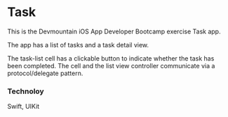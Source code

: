 # Task

This is the Devmountain iOS App Developer Bootcamp exercise Task app.

The app has a list of tasks and a task detail view.

The task-list cell has a clickable button to indicate whether the task has been completed. The cell and the list view controller communicate via a protocol/delegate pattern.

### Technoloy

Swift, UIKit
